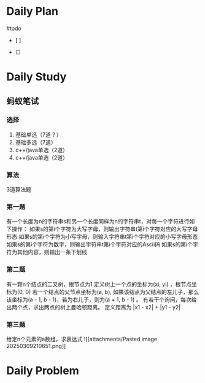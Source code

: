 # Daily Plan
#todo
- [ ] 
- [ ] 
# Daily Study
## 蚂蚁笔试
### 选择
1. 基础单选（7道？）
2. 基础多选（7道）
3. c++/java单选（2道）
4. c++/java单选（2道）
### 算法
3道算法题
### 第一题
有一个长度为n的字符串s和另一个长度同样为n的字符串t，对每一个字符进行如下操作：
如果s的第i个字符为大写字母，则输出字符串t第i个字符对应的大写字母形态
如果s的第i个字符为小写字母，则输入字符串t第i个字符对应的小写字母形态
如果s的第i个字符为数字，则输出字符串t第i个字符对应的Ascii码
如果s的第i个字符为其他内容，则输出一条下划线
### 第二题
有一颗n个结点的二叉树，根节点为1
定义树上一个点的坐标为(xi, yi) ，根节点坐标为(0, 0)
若一个结点的父节点坐标为(a, b),  如果该结点为父结点的左儿子，那么该坐标为(a - 1, b - 1)，若为右儿子，则为(a + 1, b - 1) 。
有若干个询问，每次给出两个点，求出两点的树上曼哈顿距离。
定义距离为 |x1 - x2| + |y1 - y2|
### 第三题
给定n个元素的a数组，求表达式
![[attachments/Pasted image 20250309210651.png]]

# Daily Problem